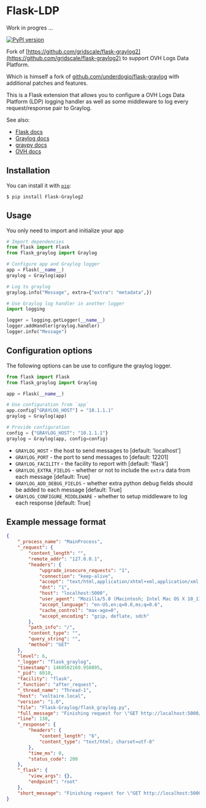 # Flask-LDP

Work in progres ...

[![PyPI version](https://badge.fury.io/py/Flask-Graylog2.svg)](https://badge.fury.io/py/Flask-Graylog2)

Fork of [https://github.com/gridscale/flask-graylog2](https://github.com/gridscale/flask-graylog2) to support OVH Logs Data Platform.

Which is himself a fork of [github.com/underdogio/flask-graylog](https://github.com/underdogio/flask-graylog) with additional patches and features.

This is a Flask extension that allows you to configure a OVH Logs Data Platform (LDP) logging handler as well as some middleware to log every request/response pair to Graylog.

See also:

- [Flask docs](https://flask.palletsprojects.com/en/1.1.x/logging/)
- [Graylog docs](https://docs.graylog.org/en/latest/index.html)
- [graypy docs](https://graypy.readthedocs.io/en/stable/?badge=stable#)
- [OVH docs](https://docs.ovh.com/fr/logs-data-platform/)

## Installation

You can install it with [`pip`](https://pypi.org/):

    $ pip install Flask-Graylog2

## Usage

You only need to import and initialize your app

```python
# Import dependencies
from flask import Flask
from flask_graylog import Graylog

# Configure app and Graylog logger
app = Flask(__name__)
graylog = Graylog(app)

# Log to graylog
graylog.info("Message", extra={"extra": "metadata",})

# Use Graylog log handler in another logger
import logging

logger = logging.getLogger(__name__)
logger.addHandler(graylog.handler)
logger.info("Message")
```

## Configuration options

The following options can be use to configure the graylog logger.

```python
from flask import Flask
from flask_graylog import Graylog

app = Flask(__name__)

# Use configuration from `app`
app.config["GRAYLOG_HOST"] = "10.1.1.1"
graylog = Graylog(app)

# Provide configuration
config = {"GRAYLOG_HOST": "10.1.1.1"}
graylog = Graylog(app, config=config)
```

- `GRAYLOG_HOST` - the host to send messages to [default: 'localhost']
- `GRAYLOG_PORT` - the port to send messages to [default: 12201]
- `GRAYLOG_FACILITY` - the facility to report with [default: 'flask']
- `GRAYLOG_EXTRA_FIELDS` - whether or not to include the `extra` data from each message [default: True]
- `GRAYLOG_ADD_DEBUG_FIELDS` - whether extra python debug fields should be added to each message [default: True]
- `GRAYLOG_CONFIGURE_MIDDLEWARE` - whether to setup middleware to log each response [default: True]

## Example message format

```json
{
    "_process_name": "MainProcess",
    "_request": {
        "content_length": "",
        "remote_addr": "127.0.0.1",
        "headers": {
            "upgrade_insecure_requests": "1",
            "connection": "keep-alive",
            "accept": "text/html,application/xhtml+xml,application/xml;q=0.9,image/webp,*/*;q=0.8",
            "dnt": "1",
            "host": "localhost:5000",
            "user_agent": "Mozilla/5.0 (Macintosh; Intel Mac OS X 10_11_3) AppleWebKit/537.36 (KHTML, like Gecko) Chrome/49.0.2623.112 Safari/537.36",
            "accept_language": "en-US,en;q=0.8,ms;q=0.6",
            "cache_control": "max-age=0",
            "accept_encoding": "gzip, deflate, sdch"
        },
        "path_info": "/",
        "content_type": "",
        "query_string": "",
        "method": "GET"
    },
    "level": 6,
    "_logger": "flask_graylog",
    "timestamp": 1460502169.950895,
    "_pid": 6010,
    "facility": "flask",
    "_function": "after_request",
    "_thread_name": "Thread-1",
    "host": "voltaire.local",
    "version": "1.0",
    "file": "Flask-Graylog/flask_graylog.py",
    "full_message": "Finishing request for \"GET http://localhost:5000/\" from -",
    "line": 130,
    "_response": {
        "headers": {
            "content_length": "6",
            "content_type": "text/html; charset=utf-8"
        },
        "time_ms": 0,
        "status_code": 200
    },
    "_flask": {
        "view_args": {},
        "endpoint": "root"
    },
    "short_message": "Finishing request for \"GET http://localhost:5000/\" from -"
}
```
